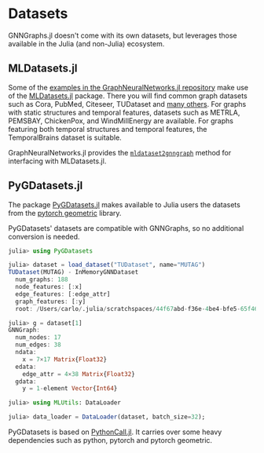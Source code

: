 # Datasets

GNNGraphs.jl doesn't come with its own datasets, but leverages those available in the Julia (and non-Julia) ecosystem. 

## MLDatasets.jl

Some of the [examples in the GraphNeuralNetworks.jl repository](https://github.com/JuliaGraphs/GraphNeuralNetworks.jl/tree/master/examples) make use of the [MLDatasets.jl](https://github.com/JuliaML/MLDatasets.jl) package. There you will find common graph datasets such as Cora, PubMed, Citeseer, TUDataset and [many others](https://juliaml.github.io/MLDatasets.jl/dev/datasets/graphs/).
For graphs with static structures and temporal features, datasets such as METRLA, PEMSBAY, ChickenPox, and WindMillEnergy are available. For graphs featuring both temporal structures and temporal features, the TemporalBrains dataset is suitable.

GraphNeuralNetworks.jl provides the [`mldataset2gnngraph`](@ref) method for interfacing with MLDatasets.jl.

## PyGDatasets.jl

The package [PyGDatasets.jl](https://github.com/CarloLucibello/PyGDatasets.jl) makes available to Julia users the datasets from the [pytorch geometric](https://pytorch-geometric.readthedocs.io/en/latest/modules/datasets.html) library. 

PyGDatasets' datasets are compatible with GNNGraphs, so no additional conversion is needed. 
```julia
julia> using PyGDatasets

julia> dataset = load_dataset("TUDataset", name="MUTAG")
TUDataset(MUTAG) - InMemoryGNNDataset
  num_graphs: 188
  node_features: [:x]
  edge_features: [:edge_attr]
  graph_features: [:y]
  root: /Users/carlo/.julia/scratchspaces/44f67abd-f36e-4be4-bfe5-65f468a62b3d/datasets/TUDataset

julia> g = dataset[1]
GNNGraph:
  num_nodes: 17
  num_edges: 38
  ndata:
    x = 7×17 Matrix{Float32}
  edata:
    edge_attr = 4×38 Matrix{Float32}
  gdata:
    y = 1-element Vector{Int64}

julia> using MLUtils: DataLoader

julia> data_loader = DataLoader(dataset, batch_size=32);
```

PyGDatasets is based on [PythonCall.jl](https://github.com/JuliaPy/PythonCall.jl). It carries over some heavy dependencies such as python, pytorch and pytorch geometric.
